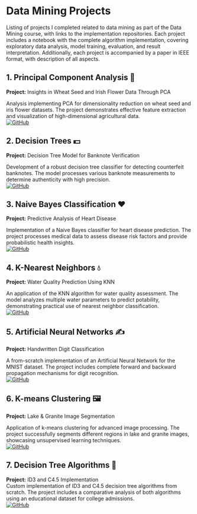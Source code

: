 # Data Mining Projects
Listing of projects I completed related to data mining as part of the Data Mining course, with links to the implementation repositories. Each project includes a notebook with the complete algorithm implementation, covering exploratory data analysis, model training, evaluation, and result interpretation. Additionally, each project is accompanied by a paper in IEEE format, with description of all aspects.

## 1. Principal Component Analysis 🌾
**Project:** Insights in Wheat Seed and Irish Flower Data Through PCA  

Analysis implementing PCA for dimensionality reduction on wheat seed and iris flower datasets. The project demonstrates effective feature extraction and visualization of high-dimensional agricultural data.  
[![GitHub](https://img.shields.io/badge/GitHub-View_on_GitHub-blue?logo=GitHub)](https://github.com/amitpant7/Principal-Component-Analysis)

## 2. Decision Trees 💵
**Project:** Decision Tree Model for Banknote Verification  

Development of a robust decision tree classifier for detecting counterfeit banknotes. The model processes various banknote measurements to determine authenticity with high precision.  
[![GitHub](https://img.shields.io/badge/GitHub-View_on_GitHub-blue?logo=GitHub)](https://github.com/amitpant7/Decision-Trees)

## 3. Naive Bayes Classification ❤️
**Project:** Predictive Analysis of Heart Disease  

Implementation of a Naive Bayes classifier for heart disease prediction. The project processes medical data to assess disease risk factors and provide probabilistic health insights.  
[![GitHub](https://img.shields.io/badge/GitHub-View_on_GitHub-blue?logo=GitHub)](https://github.com/amitpant7/Naive-Bayes)

## 4. K-Nearest Neighbors 💧
**Project:** Water Quality Prediction Using KNN  

An application of the KNN algorithm for water quality assessment. The model analyzes multiple water parameters to predict potability, demonstrating practical use of nearest neighbor classification.  
[![GitHub](https://img.shields.io/badge/GitHub-View_on_GitHub-blue?logo=GitHub)](https://github.com/amitpant7/K-Nearest-Neighbor)

## 5. Artificial Neural Networks ✍️
**Project:** Handwritten Digit Classification 

A from-scratch implementation of an Artificial Neural Network for the MNIST dataset. The project includes complete forward and backward propagation mechanisms for digit recognition.  
[![GitHub](https://img.shields.io/badge/GitHub-View_on_GitHub-blue?logo=GitHub)](https://github.com/amitpant7/Data-Mining-Labs/blob/main/ANN%20(2).pdf)

## 6. K-means Clustering 🖼️
**Project:** Lake & Granite Image Segmentation 

Application of k-means clustering for advanced image processing. The project successfully segments different regions in lake and granite images, showcasing unsupervised learning techniques.  
[![GitHub](https://img.shields.io/badge/GitHub-View_on_GitHub-blue?logo=GitHub)](https://github.com/amitpant7/Image_Segmentation_using_K_means_Clustering)

## 7. Decision Tree Algorithms 🌳
**Project:** ID3 and C4.5 Implementation  
Custom implementation of ID3 and C4.5 decision tree algorithms from scratch. The project includes a comparative analysis of both algorithms using an educational dataset for college admissions.  
[![GitHub](https://img.shields.io/badge/GitHub-View_on_GitHub-blue?logo=GitHub)](https://github.com/amitpant7/ID3-and-C4.5-from-Scratch)
